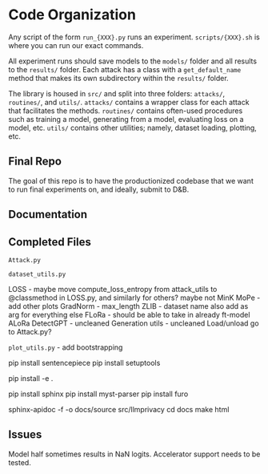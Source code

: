 # Code Organization

Any script of the form `run_{XXX}.py` runs an experiment. `scripts/{XXX}.sh` is where you can run our exact commands.

All experiment runs should save models to the `models/` folder and all results to the `results/` folder. Each attack has a class with a `get_default_name` method that makes its own subdirectory within the `results/` folder.

The library is housed in `src/` and split into three folders: `attacks/`, `routines/`, and `utils/`. `attacks/` contains a wrapper class for each attack that facilitates the methods. `routines/` contains often-used procedures such as training a model, generating from a model, evaluating loss on a model, etc. `utils/` contains other utilities; namely, dataset loading, plotting, etc.


## Final Repo

The goal of this repo is to have the productionized codebase that we want to run  final experiments on, and ideally, submit to D&B.

## Documentation


## Completed Files

`Attack.py`

`dataset_utils.py`

LOSS - maybe move compute_loss_entropy from attack_utils to @classmethod in LOSS.py, and similarly for others? maybe not
MinK
MoPe - add other plots
GradNorm - max_length
ZLIB - dataset name also add as arg for everything else
FLoRa - should be able to take in already ft-model
ALoRa
DetectGPT - uncleaned
Generation utils - uncleaned
Load/unload go to Attack.py?

`plot_utils.py` - add bootstrapping

pip install sentencepiece
pip install setuptools

pip install -e .

pip install sphinx
pip install myst-parser
pip install furo

sphinx-apidoc -f -o docs/source src/llmprivacy
cd docs
make html

## Issues

Model half sometimes results in NaN logits.
Accelerator support needs to be tested.